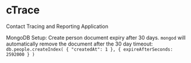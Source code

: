 # cTrace

Contact Tracing and Reporting Application

MongoDB Setup:
Create person document expiry after 30 days. `mongod` will automatically remove the document after the 30 day timeout:
`db.people.createIndex( { "createdAt": 1 }, { expireAfterSeconds: 2592000 } )`